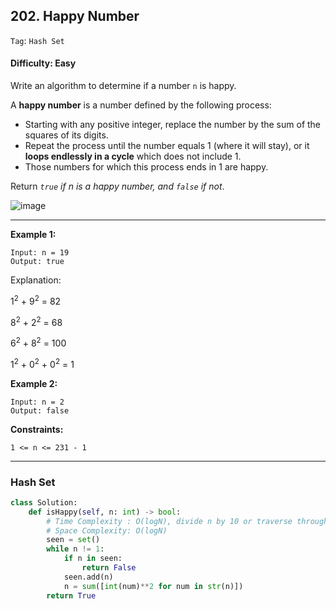## 202. Happy Number

```Tag```: ```Hash Set```

#### Difficulty: Easy

Write an algorithm to determine if a number ```n``` is happy.

A __happy number__ is a number defined by the following process:

- Starting with any positive integer, replace the number by the sum of the squares of its digits.
- Repeat the process until the number equals 1 (where it will stay), or it __loops endlessly in a cycle__ which does not include 1.
- Those numbers for which this process ends in 1 are happy.

Return _```true``` if n is a happy number, and ```false``` if not_.

![image](https://user-images.githubusercontent.com/35042430/213296655-e5f5a784-252e-4e67-a5b5-f4bbbd284353.png)

---

__Example 1:__
```
Input: n = 19
Output: true
```

Explanation:

1<sup>2</sup> + 9<sup>2</sup> = 82

8<sup>2</sup> + 2<sup>2</sup> = 68

6<sup>2</sup> + 8<sup>2</sup> = 100

1<sup>2</sup> + 0<sup>2</sup> + 0<sup>2</sup> = 1


__Example 2:__
```
Input: n = 2
Output: false
```

__Constraints:__
```
1 <= n <= 231 - 1
```

---

### Hash Set

```Python
class Solution:
    def isHappy(self, n: int) -> bool:
        # Time Complexity : O(logN), divide n by 10 or traverse through the length of string of n
        # Space Complexity: O(logN)
        seen = set()
        while n != 1:
            if n in seen:
                return False
            seen.add(n)
            n = sum([int(num)**2 for num in str(n)])
        return True
```
